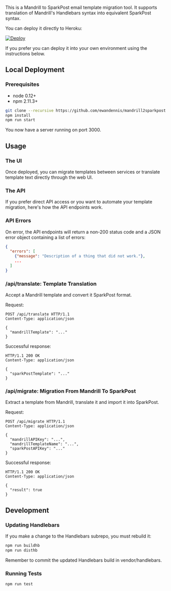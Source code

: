 This is a Mandrill to SparkPost email template migration tool.
It supports translation of Mandrill's Handlebars syntax into equivalent SparkPost syntax.

You can deploy it directly to Heroku:

[![Deploy](https://www.herokucdn.com/deploy/button.svg)](https://heroku.com/deploy)

If you prefer you can deploy it into your own environment using the instructions below.

## Local Deployment

### Prerequisites

 - node 0.12+
 - npm 2.11.3+

```bash
git clone --recursive https://github.com/ewandennis/mandrill2sparkpost.git
npm install
npm run start
```

You now have a server running on port 3000.

## Usage

### The UI

Once deployed, you can migrate templates between services or translate template text directly
through the web UI.

### The API

If you prefer direct API access or you want to automate your template migration, here's how the API endpoints work.

### API Errors

On error, the API endpoints will return a non-200 status code and a JSON error object containing a list of errors:

```json
{
  "errors": [
    {"message": "Description of a thing that did not work."},
    ...
  ]
}
```

### /api/translate: Template Translation

Accept a Mandrill template and convert it SparkPost format.

Request:

```
POST /api/translate HTTP/1.1
Content-Type: application/json

{
  "mandrillTemplate": "..."
}
```

Successful response:

```
HTTP/1.1 200 OK
Content-Type: application/json

{
  "sparkPostTemplate": "..."
}
```

### /api/migrate: Migration From Mandrill To SparkPost

Extract a template from Mandrill, translate it and import it into SparkPost.

Request:

```
POST /api/migrate HTTP/1.1
Content-Type: application/json

{
  "mandrillAPIKey": "...",
  "mandrillTemplateName": "...",
  "sparkPostAPIKey": "..."
}
```

Successful response:

```
HTTP/1.1 200 OK
Content-Type: application/json

{
  "result": true
}
```

## Development

### Updating Handlebars

If you make a change to the Handlebars subrepo, you must rebuild it:

```bash
npm run buildhb
npm run disthb
```

Remember to commit the updated Handlebars build in vendor/handlebars.

### Running Tests

```bash
npm run test
```

